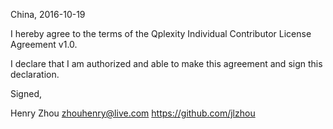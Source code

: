China, 2016-10-19

I hereby agree to the terms of the Qplexity Individual Contributor License Agreement v1.0.

I declare that I am authorized and able to make this agreement and sign this declaration.

Signed,

Henry Zhou zhouhenry@live.com https://github.com/jlzhou
